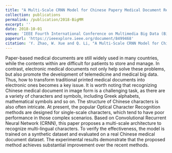 ```yaml
---
title: "A Multi-Scale CRNN Model for Chinese Papery Medical Document Recognition(Accepted)"
collection: publications
permalink: /publication/2018-BigMM
excerpt: ''
date: 2018-10-01
venue: 'IEEE Fourth International Conference on Multimedia Big Data (BigMM)'
paperurl: 'https://ieeexplore.ieee.org/document/8499468'
citation: 'Y. Zhao, W. Xue and Q. Li, "A Multi-Scale CRNN Model for Chinese Papery Medical Document Recognition," 2018 IEEE Fourth International Conference on Multimedia Big Data (BigMM), 2018, pp. 1-5.'
---
```

Paper-based medical documents are still widely used in many countries, while the contents within are difficult for patients to store and manage. In contrast, electronic medical documents not only help solve these problems, but also promote the development of telemedicine and medical big data. Thus, how to transform traditional printed medical documents into electronic ones becomes a key issue. It is worth noting that recognizing Chinese medical document in image form is a challenging task, as there are a variety of characters and symbols, including Greek alphabets, mathematical symbols and so on. The structure of Chinese characters is also often intricate. At present, the popular Optical Character Recognition methods are designed for single-scale characters, which tend to have poor performance in those complex scenarios. Based on Convolutional Recurrent Neural Network (CRNN), this paper proposes a multi-scale architecture to recognize multi-lingual characters. To verify the effectiveness, the model is trained on a synthetic dataset and evaluated on a real Chinese medical document dataset. The experimental results demonstrate that the proposed method achieves substantial improvement over the recent methods.
